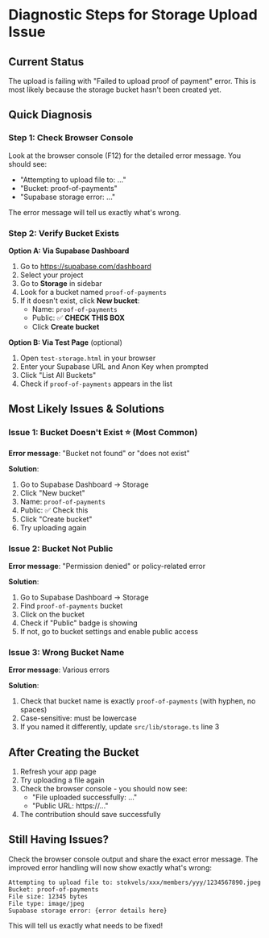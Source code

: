 # Diagnostic Steps for Storage Upload Issue

## Current Status
The upload is failing with "Failed to upload proof of payment" error. This is most likely because the storage bucket hasn't been created yet.

## Quick Diagnosis

### Step 1: Check Browser Console
Look at the browser console (F12) for the detailed error message. You should see:
- "Attempting to upload file to: ..."
- "Bucket: proof-of-payments"
- "Supabase storage error: ..."

The error message will tell us exactly what's wrong.

### Step 2: Verify Bucket Exists

**Option A: Via Supabase Dashboard**
1. Go to https://supabase.com/dashboard
2. Select your project
3. Go to **Storage** in sidebar
4. Look for a bucket named `proof-of-payments`
5. If it doesn't exist, click **New bucket**:
   - Name: `proof-of-payments`
   - Public: ✅ **CHECK THIS BOX**
   - Click **Create bucket**

**Option B: Via Test Page** (optional)
1. Open `test-storage.html` in your browser
2. Enter your Supabase URL and Anon Key when prompted
3. Click "List All Buckets"
4. Check if `proof-of-payments` appears in the list

## Most Likely Issues & Solutions

### Issue 1: Bucket Doesn't Exist ⭐ (Most Common)
**Error message**: "Bucket not found" or "does not exist"

**Solution**:
1. Go to Supabase Dashboard → Storage
2. Click "New bucket"
3. Name: `proof-of-payments`
4. Public: ✅ Check this
5. Click "Create bucket"
6. Try uploading again

### Issue 2: Bucket Not Public
**Error message**: "Permission denied" or policy-related error

**Solution**:
1. Go to Supabase Dashboard → Storage
2. Find `proof-of-payments` bucket
3. Click on the bucket
4. Check if "Public" badge is showing
5. If not, go to bucket settings and enable public access

### Issue 3: Wrong Bucket Name
**Error message**: Various errors

**Solution**:
1. Check that bucket name is exactly `proof-of-payments` (with hyphen, no spaces)
2. Case-sensitive: must be lowercase
3. If you named it differently, update `src/lib/storage.ts` line 3

## After Creating the Bucket

1. Refresh your app page
2. Try uploading a file again
3. Check the browser console - you should now see:
   - "File uploaded successfully: ..."
   - "Public URL: https://..."
4. The contribution should save successfully

## Still Having Issues?

Check the browser console output and share the exact error message. The improved error handling will now show exactly what's wrong:

```
Attempting to upload file to: stokvels/xxx/members/yyy/1234567890.jpeg
Bucket: proof-of-payments
File size: 12345 bytes
File type: image/jpeg
Supabase storage error: {error details here}
```

This will tell us exactly what needs to be fixed!
